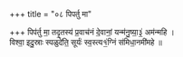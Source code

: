 +++
title = "०८ पिपर्तु मा"

+++
पिप॑र्तु मा॒ तदृ॒तस्य॑ प्र॒वाच॑नं दे॒वानां॒ यन्म॑नु॒ष्या॒३॒॑ अम॑न्महि ।  
विश्वा॒ इदु॒स्राः स्पळुदे॑ति॒ सूर्यः॑ स्व॒स्त्य१॒॑ग्निं स॑मिधा॒नमी॑महे ॥